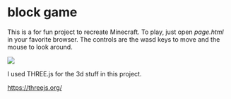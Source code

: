 # block game

This is a for fun project to recreate Minecraft. 
To play, just open *page.html* in your favorite browser. 
The controls are the wasd keys to move and the mouse to look around.

<img src = "blockgamedemo.gif">

I used THREE.js for the 3d stuff in this project.

https://threejs.org/
